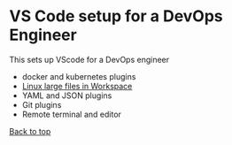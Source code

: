 # VS Code setup for a DevOps Engineer
This sets up VScode for a DevOps engineer
- docker and kubernetes plugins
- [Linux large files in Workspace](https://code.visualstudio.com/docs/setup/linux#_visual-studio-code-is-unable-to-watch-for-file-changes-in-this-large-workspace-error-enospc)
- YAML and JSON plugins
- Git plugins
- Remote terminal and editor

[Back to top](#)